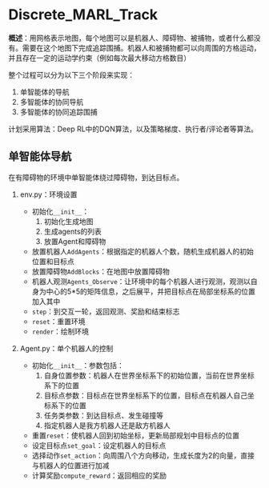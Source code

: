 # Discrete_MARL_Track

**概述**：用网格表示地图，每个地图可以是机器人、障碍物、被捕物，或者什么都没有。需要在这个地图下完成追踪围捕。机器人和被捕物都可以向周围的方格运动，并且存在一定的运动学约束（例如每次最大移动方格数目）

整个过程可以分为以下三个阶段来实现：

1. 单智能体的导航
2. 多智能体的协同导航
3. 多智能体的协同追踪围捕

计划采用算法：Deep RL中的DQN算法，以及策略梯度、执行者/评论者等算法。

## 单智能体导航

在有障碍物的环境中单智能体绕过障碍物，到达目标点。

1. env.py：环境设置
   - 初始化`__init__`：
     1. 初始化生成地图
     2. 生成agents的列表
     3. 放置Agent和障碍物
   - 放置机器人`AddAgents`：根据指定的机器人个数，随机生成机器人的初始位置和目标点
   - 放置障碍物`AddBlocks`：在地图中放置障碍物
   - 机器人观测`Agents_Observe`：让环境中的每个机器人进行观测，观测以自身为中心的5*5的矩阵信息，之后展平，并把目标点在局部坐标系的位置加入其中
   - `step`：到交互一轮，返回观测、奖励和结束标志
   - `reset`：重置环境
   - `render`：绘制环境
2. Agent.py：单个机器人的控制

    - 初始化`__init__`：参数包括：
      1. 自身位置参数：机器人在世界坐标系下的初始位置，当前在世界坐标系下的位置
      2. 目标点参数：目标点在世界坐标系下的位置，目标点在机器人自己坐标系下的位置
      3. 任务类参数：到达目标点、发生碰撞等
      4. 指定机器人是我方机器人还是敌方机器人
    - 重置`reset`：使机器人回到初始坐标，更新局部规划中目标点的位置
    - 设定目标点`set_goal`：设定机器人的目标点
    - 选择动作`set_action`：向周围八个方向移动，生成长度为2的向量，直接与机器人的位置进行加减
    - 计算奖励`compute_reward`：返回相应的奖励

